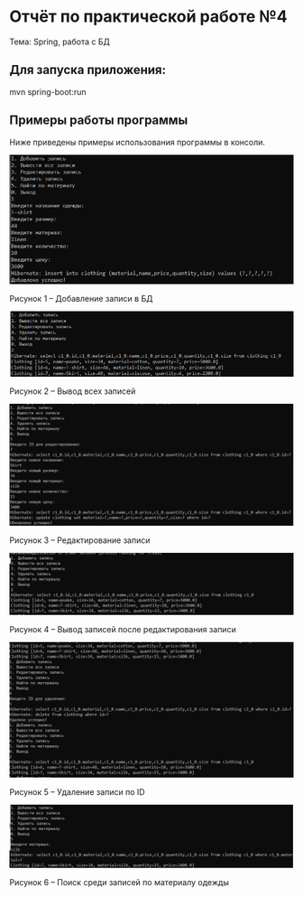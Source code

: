 # Отчёт по практической работе №4

Тема: Spring, работа с БД

## Для запуска приложения:

mvn spring-boot:run

## Примеры работы программы

Ниже приведены примеры использования программы в консоли. 

![ScreenShot](https://github.com/mik-g0/spring_database/blob/main/image/2024-11-30_15-35-56.png)

Рисунок 1 – Добавление записи в БД

![ScreenShot](https://github.com/mik-g0/spring_database/blob/main/image/2024-11-30_15-36-46.png)

Рисунок 2 – Вывод всех записей

![ScreenShot](https://github.com/mik-g0/spring_database/blob/main/image/2024-11-30_15-37-59.png)

Рисунок 3 – Редактирование записи

![ScreenShot](https://github.com/mik-g0/spring_database/blob/main/image/2024-11-30_15-38-56.png)

Рисунок 4 – Вывод записей после редактирования записи

![ScreenShot](https://github.com/mik-g0/spring_database/blob/main/image/2024-11-30_15-39-40.png)

Рисунок 5 – Удаление записи по ID

![ScreenShot](https://github.com/mik-g0/spring_database/blob/main/image/2024-11-30_15-40-10.png)

Рисунок 6 – Поиск среди записей по материалу одежды
